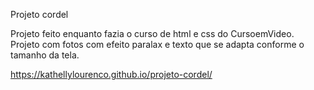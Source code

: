 Projeto cordel 

Projeto feito enquanto fazia o curso de html e css do CursoemVideo.
Projeto com fotos com efeito paralax e texto que se adapta conforme o tamanho da tela.

https://kathellylourenco.github.io/projeto-cordel/
